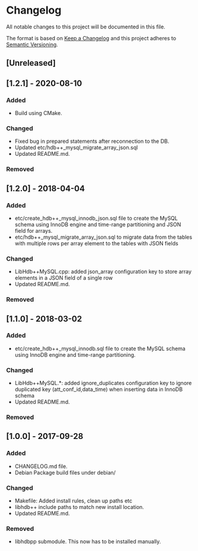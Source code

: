 # Changelog

All notable changes to this project will be documented in this file.

The format is based on [Keep a Changelog](http://keepachangelog.com/en/1.0.0/)
and this project adheres to [Semantic Versioning](http://semver.org/spec/v2.0.0.html).

## [Unreleased]

## [1.2.1] - 2020-08-10

### Added

* Build using CMake.

### Changed

* Fixed bug in prepared statements after reconnection to the DB.
* Updated etc/hdb++_mysql_migrate_array_json.sql
* Updated README.md.

### Removed

## [1.2.0] - 2018-04-04

### Added

* etc/create_hdb++_mysql_innodb_json.sql file to create the MySQL schema using InnoDB engine and time-range partitioning and JSON field for arrays.
* etc/hdb++_mysql_migrate_array_json.sql to migrate data from the tables with multiple rows per array element to the tables with JSON fields

### Changed

* LibHdb++MySQL.cpp: added json_array configuration key to store array elements in a JSON field of a single row
* Updated README.md.

### Removed

## [1.1.0] - 2018-03-02

### Added

* etc/create_hdb++_mysql_innodb.sql file to create the MySQL schema using InnoDB engine and time-range partitioning.

### Changed

* LibHdb++MySQL.*: added ignore_duplicates configuration key to ignore duplicated key (att_conf_id,data_time) when inserting data in InnoDB schema
* Updated README.md.

### Removed


## [1.0.0] - 2017-09-28

### Added

* CHANGELOG.md file.
* Debian Package build files under debian/

### Changed

* Makefile: Added install rules, clean up paths etc
* libhdb++ include paths to match new install location.
* Updated README.md.

### Removed

* libhdbpp submodule. This now has to be installed manually.
